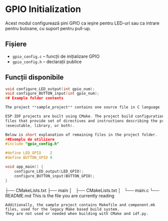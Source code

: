 # GPIO Initialization

Acest modul configurează pini GPIO ca ieșire pentru LED-uri sau ca intrare pentru butoane, cu suport pentru pull-up.

## Fișiere
- `gpio_config.c` – funcții de inițializare GPIO
- `gpio_config.h` – declarații publice

## Funcții disponibile
```c
void configure_LED_output(int gpio_num);
void configure_BUTTON_input(int gpio_num);
## Example folder contents

The project **sample_project** contains one source file in C language [main.c](main/main.c). The file is located in folder [main](main).

ESP-IDF projects are built using CMake. The project build configuration is contained in `CMakeLists.txt`
files that provide set of directives and instructions describing the project's source files and targets
(executable, library, or both). 

Below is short explanation of remaining files in the project folder.
##Exemplu de utilizare
#include "gpio_config.h"

#define LED_GPIO    2
#define BUTTON_GPIO 0

void app_main() {
    configure_LED_output(LED_GPIO);
    configure_BUTTON_input(BUTTON_GPIO);
}

```
├── CMakeLists.txt
├── main
│   ├── CMakeLists.txt
│   └── main.c
└── README.md                  This is the file you are currently reading
```
Additionally, the sample project contains Makefile and component.mk files, used for the legacy Make based build system. 
They are not used or needed when building with CMake and idf.py.
